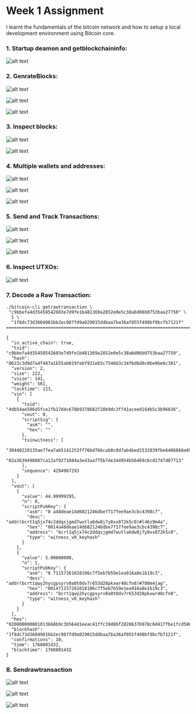 # Week 1 Assignment 

I learnt the fundamentals of the bitcoin network and how to setup a local development environment using Bitcoin core.

### 1. Startup deamon and getblockchaininfo:
![alt text](1.png)

### 2. GenrateBlocks:
![alt text](<Screenshot 2025-10-18 121634.png>)

![alt text](<Screenshot 2025-10-18 121933.png>)

![alt text](<Screenshot 2025-10-18 122159.png>)

### 3. Inspect blocks:
![alt text](<Screenshot 2025-10-18 123018.png>)

![alt text](<Screenshot 2025-10-18 123226.png>)

### 4. Multiple wallets and addresses:
![alt text](<Screenshot 2025-10-18 124026.png>)

![alt text](<Screenshot 2025-10-18 135825.png>)

![alt text](<Screenshot 2025-10-18 140349.png>)

### 5. Send and Track Transactions:
![alt text](<Screenshot 2025-10-18 161855.png>)

![alt text](<Screenshot 2025-10-18 162448.png>)

![alt text](<Screenshot 2025-10-18 163409.png>)

### 6. Inspect UTXOs:
![alt text](<Screenshot 2025-10-18 164115.png>)

### 7. Decode a Raw Transaction:
```
./bitcoin-cli getrawtransaction \
 "c9bbefa4d35458542603e7d9fe1b481369a2852e0e5c38a6d06b0753baa27750" \
  1 \
  "1f8dc73d3604981bb2ec987fd9a029015ddbaa7ba36af055f490bf9bcfb7121f"
========================================================================

{
  "in_active_chain": true,
  "txid": "c9bbefa4d35458542603e7d9fe1b481369a2852e0e5c38a6d06b0753baa27750",
  "hash": "0622c3d9d7a4f487a1b55ab019febf931eb5c754663c34f6d6d0c06e9be6c301",
  "version": 2,
  "size": 222,
  "vsize": 141,
  "weight": 561,
  "locktime": 213,
  "vin": [
    {
      "txid": "4db54ae586d5fce1fb17d4c678b9378682f28b9dc3ff41aceed164b5c3b96836",
      "vout": 0,
      "scriptSig": {
        "asm": "",
        "hex": ""
      },
      "txinwitness": [
        "30440220135ae7fea7ab5141253ff76bd766cab8c8d7ab4bed1532039fbe6406866e696c02207fe9d62926eb8dfb11f63568755c4d1c31bfac07c5af4558906389887c4e756201",
        "02a3639498067ca12af9271884a3e43aaf75b7de344954b56d69cbcd1747d07713"
      ],
      "sequence": 4294967293
    }
  ],
  "vout": [
    {
      "value": 44.99999295,
      "n": 0,
      "scriptPubKey": {
        "asm": "0 a48deae14d6821246dbe7717fee9ae3cbc4398c7",
        "desc": "addr(bcrt1q5jx74c2ddqsjgmd7wutla6dw8j7y8xx872k5c0)#l46z9m4a",
        "hex": "0014a48deae14d6821246dbe7717fee9ae3cbc4398c7",
        "address": "bcrt1q5jx74c2ddqsjgmd7wutla6dw8j7y8xx872k5c0",
        "type": "witness_v0_keyhash"
      }
    },
    {
      "value": 5.00000000,
      "n": 1,
      "scriptPubKey": {
        "asm": "0 71157261018106c7f5eb7b59e1ea916a8e1b19c3",
        "desc": "addr(bcrt1qwy2hycgpsyrv0a0t0dv7r653d28pkxwr40cfn8)#780m4jag",
        "hex": "001471157261018106c7f5eb7b59e1ea916a8e1b19c3",
        "address": "bcrt1qwy2hycgpsyrv0a0t0dv7r653d28pkxwr40cfn8",
        "type": "witness_v0_keyhash"
      }
    }
  ],
  "hex": "020000000001013668b9c3b564d1eeac41ffc39d8bf2828637b978c6d417fbe1fcd586e54ab54d0000000000fdffffff023f8a380c01000000160014a48deae14d6821246dbe7717fee9ae3cbc4398c70065cd1d0000000016001471157261018106c7f5eb7b59e1ea916a8e1b19c3024730440220135ae7fea7ab5141253ff76bd766cab8c8d7ab4bed1532039fbe6406866e696c02207fe9d62926eb8dfb11f63568755c4d1c31bfac07c5af4558906389887c4e7562012102a3639498067ca12af9271884a3e43aaf75b7de344954b56d69cbcd1747d07713d5000000",
  "blockhash": "1f8dc73d3604981bb2ec987fd9a029015ddbaa7ba36af055f490bf9bcfb7121f",
  "confirmations": 10,
  "time": 1760801432,
  "blocktime": 1760801432
}
```
### 8. Sendrawtransaction
![alt text](<Screenshot 2025-10-18 183117.png>)

![alt text](<Screenshot 2025-10-18 183624.png>)

![alt text](<Screenshot 2025-10-18 183744.png>)